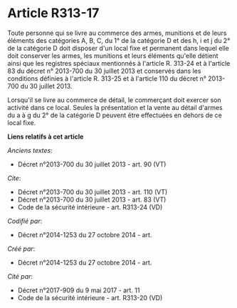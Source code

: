 # Article R313-17

Toute personne qui se livre au commerce des armes, munitions et de leurs éléments des catégories A, B, C, du 1° de la
catégorie D et des h, i et j du 2° de la catégorie D doit disposer d'un local fixe et permanent dans lequel elle doit
conserver les armes, les munitions et leurs éléments qu'elle détient ainsi que les registres spéciaux mentionnés à l'article
R. 313-24 et à l'article 83 du décret n° 2013-700 du 30 juillet 2013 et conservés dans les conditions définies à l'article R.
313-25 et à l'article 110 du décret n° 2013-700 du 30 juillet 2013. 

Lorsqu'il se livre au commerce de détail, le commerçant doit exercer son activité dans ce local. Seules la présentation et la
vente au détail d'armes du a à g du 2° de la catégorie D peuvent être effectuées en dehors de ce local fixe.

**Liens relatifs à cet article**

_Anciens textes_:

  - Décret n°2013-700 du 30 juillet 2013 - art. 90 (VT)

_Cite_:

  - Décret n°2013-700  du 30 juillet 2013 - art. 110 (VT)
  - Décret n°2013-700  du 30 juillet 2013 - art. 83 (VT)
  - Code de la sécurité intérieure - art. R313-24 (VD)

_Codifié par_:

  - Décret n°2014-1253 du 27 octobre 2014 - art.

_Créé par_:

  - Décret n°2014-1253 du 27 octobre 2014 - art.

_Cité par_:

  - Décret n°2017-909 du 9 mai 2017 - art. 11
  - Code de la sécurité intérieure - art. R313-20 (VD)
